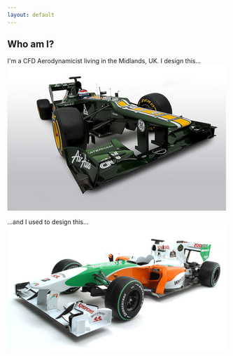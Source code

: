 ```yaml
---
layout: default
---
```


## Who am I?

I'm a CFD Aerodynamicist living in the Midlands, UK.  I design this... ![Caterham F1 Car](/static/pic.ct01.jpg)

...and I used to design this... ![Force India F1 Car](/static/pic.vjm3.png)